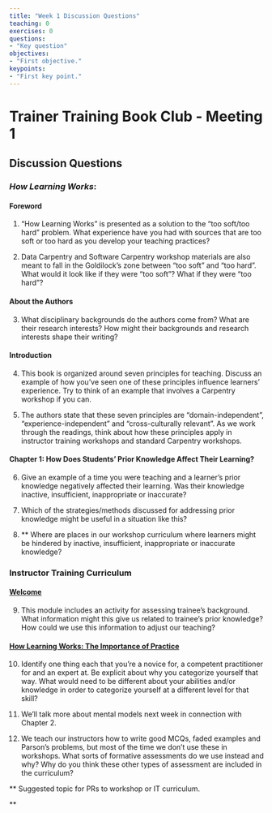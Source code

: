 ```yaml
---
title: "Week 1 Discussion Questions"
teaching: 0
exercises: 0
questions:
- "Key question"
objectives:
- "First objective."
keypoints:
- "First key point."
---
```

# Trainer Training Book Club - Meeting 1

## Discussion Questions

  

### _How Learning Works_: 
#### Foreword

1. “How Learning Works” is presented as a solution to the “too soft/too hard” problem. What experience have you had with sources that are too soft or too hard as you develop your teaching practices?
    
2. Data Carpentry and Software Carpentry workshop materials are also meant to fall in the Goldilock’s zone between “too soft” and “too hard”. What would it look like if they were “too soft”? What if they were “too hard”?
    
 

#### About the Authors

3.  What disciplinary backgrounds do the authors come from? What are their research interests? How might their backgrounds and research interests shape their writing?
    

  

#### Introduction

4.  This book is organized around seven principles for teaching. Discuss an example of how you’ve seen one of these principles influence learners’ experience. Try to think of an example that involves a Carpentry workshop if you can.
    
5.  The authors state that these seven principles are “domain-independent”, “experience-independent” and “cross-culturally relevant”. As we work through the readings, think about how these principles apply in instructor training workshops and standard Carpentry workshops.
    

  

#### Chapter 1: How Does Students’ Prior Knowledge Affect Their Learning?

6.  Give an example of a time you were teaching and a learner’s prior knowledge negatively affected their learning. Was their knowledge inactive, insufficient, inappropriate or inaccurate?
    
7.  Which of the strategies/methods discussed for addressing prior knowledge might be useful in a situation like this?
    
8.  \*\* Where are places in our workshop curriculum where learners might be hindered by inactive, insufficient, inappropriate or inaccurate knowledge?
    


### Instructor Training Curriculum
#### [Welcome](https://carpentries.github.io/instructor-training/01-welcome/)

9.  This module includes an activity for assessing trainee’s background. What information might this give us related to trainee’s prior knowledge? How could we use this information to adjust our teaching?
    

  

#### [How Learning Works: The Importance of Practice](https://carpentries.github.io/instructor-training/02-practice-learning/) 

10.  Identify one thing each that you’re a novice for, a competent practitioner for and an expert at. Be explicit about why you categorize yourself that way. What would need to be different about your abilities and/or knowledge in order to categorize yourself at a different level for that skill?
    
11.  We’ll talk more about mental models next week in connection with Chapter 2.
    
12.  We teach our instructors how to write good MCQs, faded examples and Parson’s problems, but most of the time we don’t use these in workshops. What sorts of formative assessments do we use instead and why? Why do you think these other types of assessment are included in the curriculum?
    

  

\*\* Suggested topic for PRs to workshop or IT curriculum.

**


